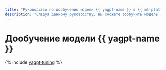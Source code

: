 ```yaml
---
title: "Руководство по дообучению модели {{ yagpt-name }} в {{ ml-platform-full-name }}"
description: "Следуя данному руководству, вы сможете дообучить модель {{ yagpt-name }} на своих примерах."
---
```


# Дообучение модели {{ yagpt-name }}

{% include [yagpt-tuning](../../_tutorials/ml-ai/yagpt-tuning.md) %}